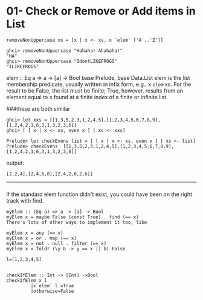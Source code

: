 01- Check or Remove or Add items in List
========================
```
removeNonUppercase xs = [x | x <- xs, x `elem` ['A'..'Z']]
```
```
ghci> removeNonUppercase "Hahaha! Ahahaha!"  
"HA"  
ghci> removeNonUppercase "IdontLIKEFROGS"  
"ILIKEFROGS"   
```


elem :: Eq a => a -> [a] -> Bool
base Prelude, base Data.List
elem is the list membership predicate, usually written in infix form, e.g., x `elem` xs. For the result to be False, the list must be finite; True, however, results from an element equal to x found at a finite index of a finite or infinite list. 

###these are both similar
```
ghci> let xxs = [[1,3,5,2,3,1,2,4,5],[1,2,3,4,5,6,7,8,9],[1,2,4,2,1,6,3,1,3,2,3,6]]  
ghci> [ [ x | x <- xs, even x ] | xs <- xxs]  
```

```
Prelude> let checkEvens list = [ [ x | x <- xs, even x ] | xs <- list]  
Prelude> checkEvens  [[1,3,5,2,3,1,2,4,5],[1,2,3,4,5,6,7,8,9],[1,2,4,2,1,6,3,1,3,2,3,6]]  
```
output:
```
[2,2,4],[2,4,6,8],[2,4,2,6,2,6]]
```

<hr>

### 
If the standard elem function didn't exist, you could have been on the right track with find.

```
myElem :: (Eq a) => a -> [a] -> Bool
myElem x = maybe False (const True) . find (== x)
There's lots of other ways to implement it too, like

myElem x = any (== x)
myElem x = or . map (== x)
myElem x = not . null . filter (== x)
myElem x = foldr (\y b -> y == x || b) False
```

```
l=[1,2,3,4,5]


checkIfElem :: Int -> [Int] ->Bool
checkIfElem x l 
         |x`elem` l =True
         |otherwise=False


```

